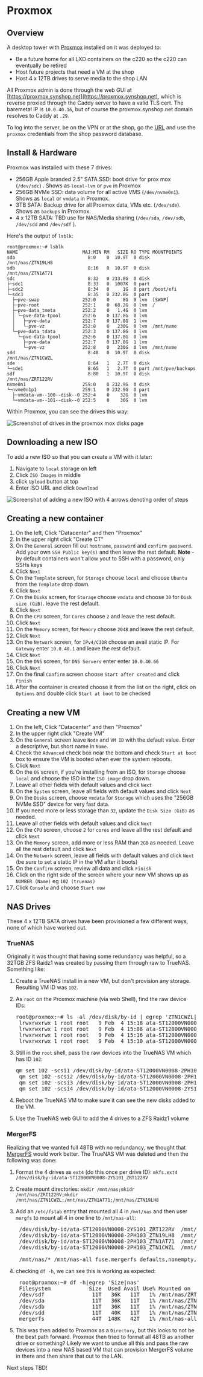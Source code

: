 # Proxmox

## Overview

A desktop tower with [Proxmox](https://www.proxmox.com/en/) installed on it was deployed to: 

* Be a future home for all LXD containers on the c220 so the c220 can eventually be retired
* Host future projects that need a VM at the shop
* Host 4 x 12TB drives to serve media to the shop LAN

All Proxmox admin is done through the web GUI at [https://proxmox.synshop.net](https://proxmox.synshop.net), which is reverse proxied through the Caddy server to have a valid TLS cert.  The baremetal IP is `10.0.40.16`, but of course the proxmox.synshop.net domain resolves to Caddy at `.29`.

To log into the server, be on the VPN or at the shop, go the [URL](https://proxmox.synshop.net) and use the `proxmox` credentials from the shop password database.

## Install & Hardware

Proxmox was installed with these 7 drives:

* 256GB Apple branded 2.5" SATA SSD: boot drive for prox mox (`/dev/sdc`) . Shows as `local-lvm` or `pve` in Proxmox
* 256GB NVMe SSD: data volume for all active VMS (`/dev/nvme0n1`). Shows as `local` or `vmdata` in Proxmox.
* 3TB SATA: Backup drive for all Proxmox data, VMs etc. (`/dev/sde`). Shows as `backups` in Proxmox.
* 4 x 12TB SATA: TBD use for NAS/Media sharing (`/dev/sda`, `/dev/sdb`, `/dev/sdd` and `/dev/sdf` ). 

Here's the output of `lsblk`:

```shell
root@proxmox:~# lsblk
NAME                        MAJ:MIN RM   SIZE RO TYPE MOUNTPOINTS
sda                           8:0    0  10.9T  0 disk /mnt/nas/ZTN19LH8
sdb                           8:16   0  10.9T  0 disk /mnt/nas/ZTN1AT71
sdc                           8:32   0 233.8G  0 disk 
├─sdc1                        8:33   0  1007K  0 part 
├─sdc2                        8:34   0     1G  0 part /boot/efi
└─sdc3                        8:35   0 232.8G  0 part 
  ├─pve-swap                252:0    0     8G  0 lvm  [SWAP]
  ├─pve-root                252:1    0  68.2G  0 lvm  /
  ├─pve-data_tmeta          252:2    0   1.4G  0 lvm  
  │ └─pve-data-tpool        252:6    0 137.8G  0 lvm  
  │   ├─pve-data            252:7    0 137.8G  1 lvm  
  │   └─pve-vz              252:8    0   230G  0 lvm  /mnt/nvme
  └─pve-data_tdata          252:3    0 137.8G  0 lvm  
    └─pve-data-tpool        252:6    0 137.8G  0 lvm  
      ├─pve-data            252:7    0 137.8G  1 lvm  
      └─pve-vz              252:8    0   230G  0 lvm  /mnt/nvme
sdd                           8:48   0  10.9T  0 disk /mnt/nas/ZTN1CWZL
sde                           8:64   1   2.7T  0 disk 
└─sde1                        8:65   1   2.7T  0 part /mnt/pve/backups
sdf                           8:80   1  10.9T  0 disk /mnt/nas/ZRT122RV
nvme0n1                     259:0    0 232.9G  0 disk 
└─nvme0n1p1                 259:1    0 232.9G  0 part 
  ├─vmdata-vm--100--disk--0 252:4    0    32G  0 lvm  
  └─vmdata-vm--101--disk--0 252:5    0    30G  0 lvm  
```

Within Proxmox, you can see the drives this way:

![Screenshot of drives in the proxmox mox disks page](./images/proxmox.drives.png)


## Downloading a new ISO 

To add a new  ISO so that you can create a VM with it later:

1. Navigate to `local` storage on left
2. Click `ISO Images` in middle
3. click `Upload` button at top
4. Enter ISO URL and click `Download`

![Screenshot of adding a new ISO with 4 arrows denoting order of steps](./images/new.iso.png)


## Creating a new container

1. On the left, Click "Datacenter" and then "Proxmox"
2. In the upper right click "Create CT"
3. On the `General` screen fill out `hostname`, `password` and `confirm password`. Add your own `SSH Public key(s)` and then leave the rest default. **Note** - by default containers won't allow yout to SSH with a password, only SSHs keys
5. Click `Next`
6. On the `Template` screen,  for `Storage` choose `local` and choose `Ubuntu` from the  `Template` drop down.
7.  Click `Next`
6. On the `Disks` screen,  for `Storage` choose `vmdata` and choose `30`  for  `Disk size (GiB)`.  leave the rest default.
7.  Click `Next`
8.  On the `CPU` screen,  for `Cores` choose `2` and  leave the rest default.
9.  Click `Next`
10.  On the `Memory` screen,  for `Memory` choose `2048` and  leave the rest default.
11.  Click `Next`
12.  On the `Network` screen,  for `IPv4/CIDR` choose an avail static IP.  For `Gateway` enter `10.0.40.1`  and  leave the rest default.
13.  Click `Next`
14.  On the `DNS` screen,  for `DNS Servers` enter enter `10.0.40.66`
15.  Click `Next`
16.  On the final `Confirm` screen choose `Start after created` and click `Finish`
17.  After the container is created choose it from the list on the right, click on `Options` and double click `Start at boot` to be checked

## Creating a new VM

1. On the left, Click "Datacenter" and then "Proxmox"
2. In the upper right click "Create VM"
3. On the `General` screen leave `Node` and `VM ID` with the default value.  Enter a descriptive, but short name in `Name`.
4. Check the `Advanced` check box near the bottom and check `Start at boot` box to ensure the VM is booted when ever the system reboots.
5. Click `Next`
6. On the `OS` screen, if you're installing from an ISO,  for `Storage` choose `local` and choose the ISO in the `ISO image` drop down.
7. Leave all other fields with default values and click `Next`
8. On the `System` screen, leave all fields with default values and click `Next`
9. On the `Disks` screen, choose `vmdata` for `Storage` which uses the "256GB NVMe SSD" device for very fast data.
10. If you need more or less storage than `32`, update the `Disk Size (GiB)` as needed.
11. Leave all other fields with default values and click `Next`
12. On the `CPU` screen, choose `2` for `cores` and leave all the rest default and click `Next`
13. On the `Memory` screen, add more or less RAM than `2GB` as needed. Leave all the rest default and click `Next`
14. On the `Network` screen, leave all fields with default values and click `Next` (be sure to set a static IP in the VM after it boots)
15. On the `Confirm` screen, review all data and click `Finish` 
16. Click on the right side of the screen where your new VM shows up as `NUMBER (Name)` eg `102 (truenas)`
17. Click `Console` and choose `Start now` 

## NAS Drives

These 4 x 12TB SATA drives have been provisioned a few different ways, none of which have worked out.  

### TrueNAS

Originally it was thought that having some redundancy was helpful, so a 32TGB ZFS Raidz1 was created by passing them through raw to TrueNAS.  Something like:

1. Create a TrueNAS install in a new VM, but don't provision any storage.  Resulting VM ID was `102`. 
2. As `root` on the Proxmox machine (via web Shell), find the raw device IDs:

    <pre>root@proxmox:~# ls -al /dev/disk/by-id | egrep 'ZTN1CWZL|ZTN1AT71|ZTN19LH8|ZRT122RV'
    lrwxrwxrwx 1 root root   9 Feb  4 15:18 ata-ST12000VN0008-2PH103_ZTN19LH8 -> ../../sda
    lrwxrwxrwx 1 root root   9 Feb  4 15:08 ata-ST12000VN0008-2PH103_ZTN1AT71 -> ../../sdb
    lrwxrwxrwx 1 root root   9 Feb  4 15:16 ata-ST12000VN0008-2PH103_ZTN1CWZL -> ../../sdd
    lrwxrwxrwx 1 root root   9 Feb  4 15:10 ata-ST12000VN0008-2YS101_ZRT122RV -> ../../sdf</pre>

   
3. Still in the `root` shell, pass the raw devices into the TrueNAS VM which has ID `102`:
   
    <pre>qm set 102 -scsi1 /dev/disk/by-id/ata-ST12000VN0008-2PH103_ZTN19LH8
    qm set 102 -scsi2 /dev/disk/by-id/ata-ST12000VN0008-2PH103_ZTN1AT71
    qm set 102 -scsi3 /dev/disk/by-id/ata-ST12000VN0008-2PH103_ZTN1CWZL
    qm set 102 -scsi4 /dev/disk/by-id/ata-ST12000VN0008-2YS101_ZRT122RV</pre>
   
5. Reboot the TrueNAS VM to make sure it can see the new disks added to the VM.  
6. Use the TrueNAS web GUI to add the 4 drives to a ZFS Raidz1 volume


### MergerFS

Realizing that we wanted full 48TB with no redundancy, we thought that [MergerFS](https://github.com/trapexit/mergerfs) would work better. The TrueNAS VM was deleted and then the following was done:

1. Format the 4 drives as `ext4` (do this once per drive ID): `mkfs.ext4 /dev/disk/by-id/ata-ST12000VN0008-2YS101_ZRT122RV`
2. Create mount directories: `mkdir /mnt/nas;mkidr /mnt/nas/ZRT122RV;mkdir /mnt/nas/ZTN1CWZL;/mnt/nas/ZTN1AT71;/mnt/nas/ZTN19LH8`
3. Add an `/etc/fstab` entry that mounted all 4 in `/mnt/nas` and then user `mergfs` to mount all 4 in one line to `/mnt/nas-all`:

    <pre>
    /dev/disk/by-id/ata-ST12000VN0008-2YS101_ZRT122RV  /mnt/nas/ZRT122RV    ext4    defaults     0   0
    /dev/disk/by-id/ata-ST12000VN0008-2PH103_ZTN19LH8  /mnt/nas/ZTN19LH8    ext4    defaults     0   0
    /dev/disk/by-id/ata-ST12000VN0008-2PH103_ZTN1AT71  /mnt/nas/ZTN1AT71    ext4    defaults     0   0
    /dev/disk/by-id/ata-ST12000VN0008-2PH103_ZTN1CWZL  /mnt/nas/ZTN1CWZL    ext4    defaults     0   0

    /mnt/nas/* /mnt/nas-all fuse.mergerfs defaults,nonempty,allow_other,use_ino,cache.files=off,moveonenospc=true,category.create=mfs,dropcacheonclose=true,minfreespace=250G,fsname=mergerfs 0 0</pre>

4. checking `df -h`, we can see this is working as expected:

    <pre>
    root@proxmox:~# df -h|egrep 'Size|nas'
    Filesystem            Size  Used Avail Use% Mounted on
    /dev/sdf               11T   36K   11T   1% /mnt/nas/ZRT122RV
    /dev/sda               11T   36K   11T   1% /mnt/nas/ZTN19LH8
    /dev/sdb               11T   36K   11T   1% /mnt/nas/ZTN1AT71
    /dev/sdd               11T   40K   11T   1% /mnt/nas/ZTN1CWZL
    mergerfs               44T  148K   42T   1% /mnt/nas-all</pre>
5. This was then added to Proxmox as a `Directory`, but this looks to not be the best path forward. Proxmox then tried to format all 48TB as another drive or something?  Likely we want to undue all this and pass the raw devices into a new NAS based VM that can provision MergerFS volume in there and then share that out to the LAN.

Next steps TBD!
